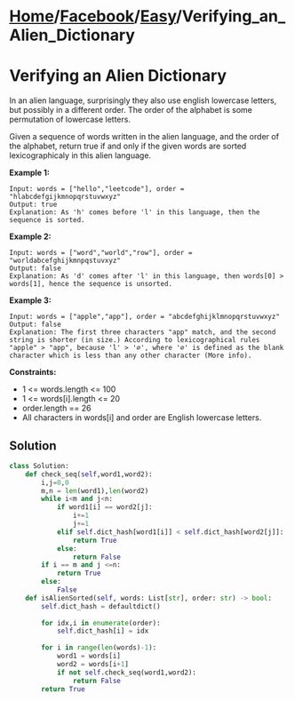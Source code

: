 # [Home](./../../..)/[Facebook](./../..)/[Easy](./..)/Verifying_an_Alien_Dictionary
<h1>Verifying an Alien Dictionary</h1>

<p>
In an alien language, surprisingly they also use english lowercase letters, but possibly in a different order. The order of the alphabet is some permutation of lowercase letters.

Given a sequence of words written in the alien language, and the order of the alphabet, return true if and only if the given words are sorted lexicographicaly in this alien language.

</p>

<b>Example 1:</b>

    Input: words = ["hello","leetcode"], order = "hlabcdefgijkmnopqrstuvwxyz"
    Output: true
    Explanation: As 'h' comes before 'l' in this language, then the sequence is sorted.
    
<b>Example 2:</b>

    Input: words = ["word","world","row"], order = "worldabcefghijkmnpqstuvxyz"
    Output: false
    Explanation: As 'd' comes after 'l' in this language, then words[0] > words[1], hence the sequence is unsorted.
    
<b>Example 3:</b>

    Input: words = ["apple","app"], order = "abcdefghijklmnopqrstuvwxyz"
    Output: false
    Explanation: The first three characters "app" match, and the second string is shorter (in size.) According to lexicographical rules "apple" > "app", because 'l' > '∅', where '∅' is defined as the blank character which is less than any other character (More info).

<b>Constraints:</b>

- 1 <= words.length <= 100
- 1 <= words[i].length <= 20
- order.length == 26
- All characters in words[i] and order are English lowercase letters.

<h2>Solution</h2>

```python
class Solution:
    def check_seq(self,word1,word2):
        i,j=0,0
        m,n = len(word1),len(word2)
        while i<m and j<n:
            if word1[i] == word2[j]:
                i+=1
                j+=1
            elif self.dict_hash[word1[i]] < self.dict_hash[word2[j]]:
                return True
            else:
                return False
        if i == m and j <=n:
            return True
        else:
            False
    def isAlienSorted(self, words: List[str], order: str) -> bool:
        self.dict_hash = defaultdict()
        
        for idx,i in enumerate(order):
            self.dict_hash[i] = idx
            
        for i in range(len(words)-1):
            word1 = words[i]
            word2 = words[i+1]
            if not self.check_seq(word1,word2):
                return False
        return True
```
